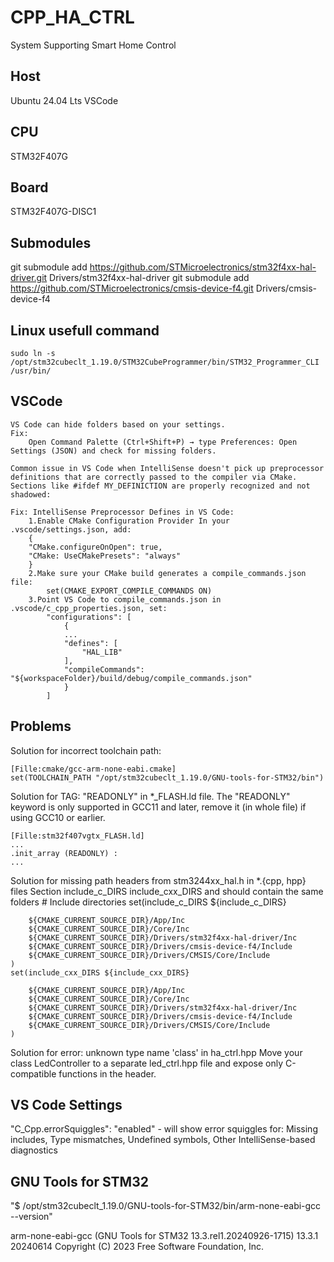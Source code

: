 # CPP_HA_CTRL

System Supporting Smart Home Control

## Host

Ubuntu 24.04 Lts
VSCode

## CPU

STM32F407G

## Board

STM32F407G-DISC1

## Submodules

git submodule add <https://github.com/STMicroelectronics/stm32f4xx-hal-driver.git> Drivers/stm32f4xx-hal-driver
git submodule add <https://github.com/STMicroelectronics/cmsis-device-f4.git> Drivers/cmsis-device-f4

## Linux usefull command

    sudo ln -s /opt/stm32cubeclt_1.19.0/STM32CubeProgrammer/bin/STM32_Programmer_CLI /usr/bin/

## VSCode

    VS Code can hide folders based on your settings.
    Fix:
        Open Command Palette (Ctrl+Shift+P) → type Preferences: Open Settings (JSON) and check for missing folders.

    Common issue in VS Code when IntelliSense doesn't pick up preprocessor definitions that are correctly passed to the compiler via CMake.
    Sections like #ifdef MY_DEFINICTION are properly recognized and not shadowed:

    Fix: IntelliSense Preprocessor Defines in VS Code:
        1.Enable CMake Configuration Provider In your .vscode/settings.json, add:
        {
        "CMake.configureOnOpen": true,
        "CMake: UseCMakePresets": "always"
        }
        2.Make sure your CMake build generates a compile_commands.json file:
            set(CMAKE_EXPORT_COMPILE_COMMANDS ON)
        3.Point VS Code to compile_commands.json in .vscode/c_cpp_properties.json, set:
            "configurations": [
                {
                ...
                "defines": [
                    "HAL_LIB"
                ],
                "compileCommands": "${workspaceFolder}/build/debug/compile_commands.json"
                }
            ]

## Problems

Solution for incorrect toolchain path:

    [Fille:cmake/gcc-arm-none-eabi.cmake]
    set(TOOLCHAIN_PATH "/opt/stm32cubeclt_1.19.0/GNU-tools-for-STM32/bin")

Solution for TAG: "READONLY" in *_FLASH.ld  file. The "READONLY" keyword is only supported in GCC11 and later,
remove it (in whole file) if using GCC10 or earlier.

    [Fille:stm32f407vgtx_FLASH.ld]
    ...
    .init_array (READONLY) :
    ...

Solution for missing path headers from stm3244xx_hal.h in *.{cpp, hpp} files
    Section include_c_DIRS include_cxx_DIRS and should contain the same folders
    # Include directories
    set(include_c_DIRS ${include_c_DIRS}

        ${CMAKE_CURRENT_SOURCE_DIR}/App/Inc
        ${CMAKE_CURRENT_SOURCE_DIR}/Core/Inc
        ${CMAKE_CURRENT_SOURCE_DIR}/Drivers/stm32f4xx-hal-driver/Inc
        ${CMAKE_CURRENT_SOURCE_DIR}/Drivers/cmsis-device-f4/Include
        ${CMAKE_CURRENT_SOURCE_DIR}/Drivers/CMSIS/Core/Include
    )
    set(include_cxx_DIRS ${include_cxx_DIRS}

        ${CMAKE_CURRENT_SOURCE_DIR}/App/Inc
        ${CMAKE_CURRENT_SOURCE_DIR}/Core/Inc
        ${CMAKE_CURRENT_SOURCE_DIR}/Drivers/stm32f4xx-hal-driver/Inc
        ${CMAKE_CURRENT_SOURCE_DIR}/Drivers/cmsis-device-f4/Include
        ${CMAKE_CURRENT_SOURCE_DIR}/Drivers/CMSIS/Core/Include
    )

Solution for error: unknown type name 'class' in ha_ctrl.hpp
    Move your class LedController to a separate led_ctrl.hpp file and expose only C-compatible functions in the header.

## VS Code Settings

"C_Cpp.errorSquiggles": "enabled" - will show error squiggles for: Missing includes, Type mismatches, Undefined symbols, Other IntelliSense-based diagnostics

## GNU Tools for STM32

"$ /opt/stm32cubeclt_1.19.0/GNU-tools-for-STM32/bin/arm-none-eabi-gcc --version"

arm-none-eabi-gcc (GNU Tools for STM32 13.3.rel1.20240926-1715) 13.3.1 20240614
Copyright (C) 2023 Free Software Foundation, Inc.
